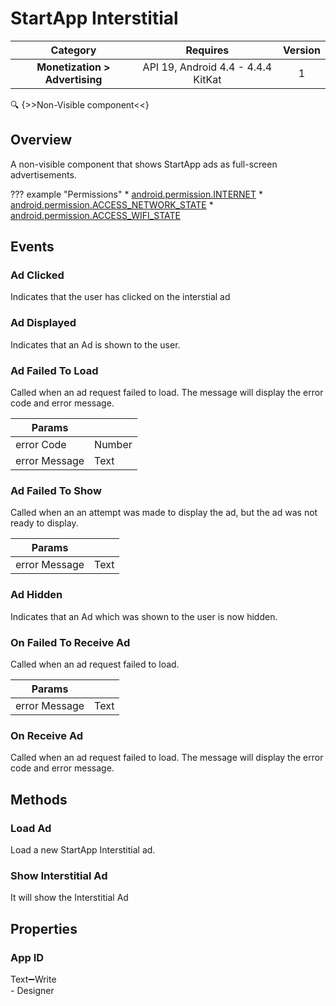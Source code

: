 # StartApp Interstitial

| Category | Requires | Version |
|:--------:|:-------:|:--------:|
|**Monetization > Advertising**|<span class="chip chip-any">API 19, Android 4.4 - 4.4.4 KitKat</span>|<span class="chip chip-number">1</span>|

:mag: {>>Non-Visible component<<}

## Overview

A non-visible component that shows StartApp ads as full-screen advertisements.

??? example "Permissions"
    * [android.permission.INTERNET](https://developer.android.com/reference/android/Manifest.permission.html#INTERNET)
    * [android.permission.ACCESS_NETWORK_STATE](https://developer.android.com/reference/android/Manifest.permission.html#ACCESS_NETWORK_STATE)
    * [android.permission.ACCESS_WIFI_STATE](https://developer.android.com/reference/android/Manifest.permission.html#ACCESS_WIFI_STATE)

## Events

### Ad Clicked

Indicates that the user has clicked on the interstial ad

<div class="block" ai2-block="event" not-rendered="true" value="%7B%22componentName%22:%20%22StartApp%20Interstitial%22,%20%22name%22:%20%22Ad%20Clicked%22,%20%22param%22:%20%5B%5D%7D"></div>

### Ad Displayed

Indicates that an Ad is shown to the user.

<div class="block" ai2-block="event" not-rendered="true" value="%7B%22componentName%22:%20%22StartApp%20Interstitial%22,%20%22name%22:%20%22Ad%20Displayed%22,%20%22param%22:%20%5B%5D%7D"></div>

### Ad Failed To Load

Called when an ad request failed to load. The message will display the error code and error message.

<div class="block" ai2-block="event" not-rendered="true" value="%7B%22componentName%22:%20%22StartApp%20Interstitial%22,%20%22name%22:%20%22Ad%20Failed%20To%20Load%22,%20%22param%22:%20%5B%22error%20Code%22,%20%22error%20Message%22%5D%7D"></div>

| Params | []() |
|--------|------|
|error Code|<span class="chip chip-number">Number</span>|
|error Message|<span class="chip chip-text">Text</span>|

### Ad Failed To Show

Called when an an attempt was made to display the ad, but the ad was not ready to display.

<div class="block" ai2-block="event" not-rendered="true" value="%7B%22componentName%22:%20%22StartApp%20Interstitial%22,%20%22name%22:%20%22Ad%20Failed%20To%20Show%22,%20%22param%22:%20%5B%22error%20Message%22%5D%7D"></div>

| Params | []() |
|--------|------|
|error Message|<span class="chip chip-text">Text</span>|

### Ad Hidden

Indicates that an Ad which was shown to the user is now hidden.

<div class="block" ai2-block="event" not-rendered="true" value="%7B%22componentName%22:%20%22StartApp%20Interstitial%22,%20%22name%22:%20%22Ad%20Hidden%22,%20%22param%22:%20%5B%5D%7D"></div>

### On Failed To Receive Ad

Called when an ad request failed to load.

<div class="block" ai2-block="event" not-rendered="true" value="%7B%22componentName%22:%20%22StartApp%20Interstitial%22,%20%22name%22:%20%22On%20Failed%20To%20Receive%20Ad%22,%20%22param%22:%20%5B%22error%20Message%22%5D%7D"></div>

| Params | []() |
|--------|------|
|error Message|<span class="chip chip-text">Text</span>|

### On Receive Ad

Called when an ad request failed to load. The message will display the error code and error message.

<div class="block" ai2-block="event" not-rendered="true" value="%7B%22componentName%22:%20%22StartApp%20Interstitial%22,%20%22name%22:%20%22On%20Receive%20Ad%22,%20%22param%22:%20%5B%5D%7D"></div>

## Methods

### Load Ad

Load a new StartApp Interstitial ad.

<div class="block" ai2-block="method" not-rendered="true" value="%7B%22componentName%22:%20%22StartApp%20Interstitial%22,%20%22name%22:%20%22Load%20Ad%22,%20%22output%22:%20false,%20%22param%22:%20%5B%5D%7D"></div>

### Show Interstitial Ad

It will show the Interstitial Ad

<div class="block" ai2-block="method" not-rendered="true" value="%7B%22componentName%22:%20%22StartApp%20Interstitial%22,%20%22name%22:%20%22Show%20Interstitial%20Ad%22,%20%22output%22:%20false,%20%22param%22:%20%5B%5D%7D"></div>

## Properties

### App ID

<span style="user-select: none; white-space:pre-wrap;"><span class="chip chip-text">Text</span>:heavy_minus_sign:<span class="chip chip-rw">Write</span> - <span class="chip chip-bd">Designer</span></span>

